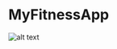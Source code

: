 # MyFitnessApp
![alt text](https://github.com/SergiiBelik/MyFitnessApp/tree/master/images/myFitnessApp.jpg)
